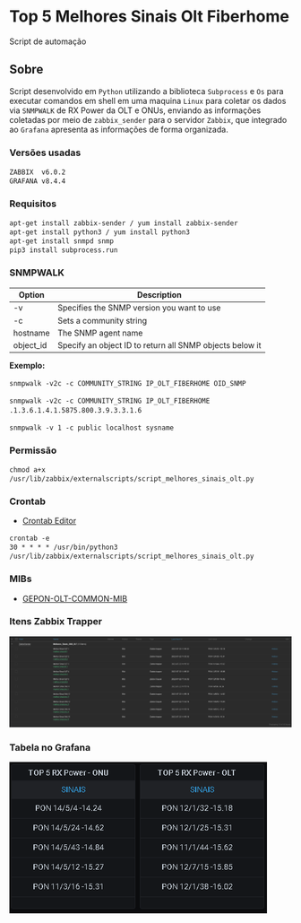 # Top 5 Melhores Sinais Olt Fiberhome
Script de automação

## Sobre
Script desenvolvido em `Python` utilizando a biblioteca `Subprocess` e `Os` para executar comandos em shell em uma maquina `Linux` para coletar os dados via `SNMPWALK` de RX Power da OLT e ONUs, enviando as informações coletadas por meio de `zabbix_sender` para o servidor `Zabbix`, que integrado ao `Grafana` apresenta as informações de forma organizada.

### Versões usadas
```
ZABBIX  v6.0.2
GRAFANA v8.4.4
```

### Requisitos
```
apt-get install zabbix-sender / yum install zabbix-sender
apt-get install python3 / yum install python3
apt-get install snmpd snmp
pip3 install subprocess.run
```

### SNMPWALK

| Option | Description |
|-----------------|------------------------------------------------------------|
| -v | Specifies the SNMP version you want to use |
| -c | Sets a community string |
| hostname | The SNMP agent name |
| object_id | Specify an object ID to return all SNMP objects below it |

__Exemplo:__

`snmpwalk -v2c -c COMMUNITY_STRING IP_OLT_FIBERHOME OID_SNMP`

`snmpwalk -v2c -c COMMUNITY_STRING IP_OLT_FIBERHOME .1.3.6.1.4.1.5875.800.3.9.3.3.1.6`

`snmpwalk -v 1 -c public localhost sysname`

### Permissão
```
chmod a+x /usr/lib/zabbix/externalscripts/script_melhores_sinais_olt.py
```

### Crontab
- [Crontab Editor](https://crontab.guru/)
```
crontab -e
30 * * * * /usr/bin/python3 /usr/lib/zabbix/externalscripts/script_melhores_sinais_olt.py
```

### MIBs
- [GEPON-OLT-COMMON-MIB](http://www.circitor.fr/Mibs/Html/G/GEPON-OLT-COMMON-MIB.php)

### Itens Zabbix Trapper
![](item_zabbix_trapper.png)

### Tabela no Grafana
![](tabela_grafana.png)
